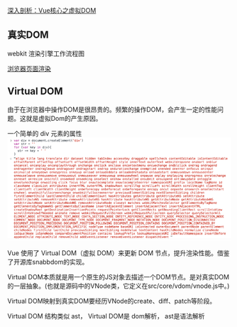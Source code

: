 
[深入剖析：Vue核心之虚拟DOM](https://juejin.im/post/5d36cc575188257aea108a74)


## 真实DOM
webkit 渲染引擎工作流程图


[浏览器页面渲染](/details/面试题/JS面试题/浏览器页面渲染.md)

## Virtual DOM

由于在浏览器中操作DOM是很昂贵的。频繁的操作DOM，会产生一定的性能问题。这就是虚拟Dom的产生原因。

一个简单的 div 元素的属性
![](/img/Vue/divdom.png)

Vue 使用了 Virtual DOM（虚拟 DOM）来更新 DOM 节点，提升渲染性能。借鉴了开源库snabbdom的实现。


Virtual DOM本质就是用一个原生的JS对象去描述一个DOM节点。是对真实DOM的一层抽象。(也就是源码中的VNode类，它定义在src/core/vdom/vnode.js中。)

Virtual DOM映射到真实DOM要经历VNode的create、diff、patch等阶段。

Virtual DOM 结构类似 ast，
Virtual DOM是 dom解析， ast是语法解析

